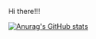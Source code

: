 Hi there!!!

[![Anurag's GitHub stats](https://github-readme-stats.vercel.app/api?username=bphan002)](https://github.com/bphan002/github-readme-stats)
